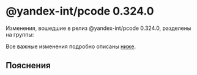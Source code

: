 # @yandex-int/pcode 0.324.0

<!-- ЧЕЛОВЕЧЕСКОЕ ВСТУПЛЕНИЕ -->

Изменения, вошедшие в релиз @yandex-int/pcode 0.324.0, разделены на группы:

Все важные изменения подробно описаны [ниже](#Пояснения).

## Пояснения

